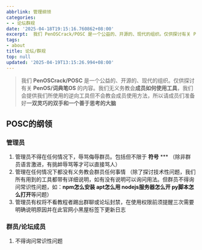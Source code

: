 ```yaml
---
abbrlink: 管理纲领
categories:
- - 论坛群规
date: '2025-04-18T19:15:16.760862+08:00'
excerpt:  我们 PenOSCrack/POSC 是一个公益的、开源的、现代的组织。仅供探讨有关 PenOS/词典笔OS 的内容。我们无义务教会成员如何使用工具，我们会提供我们所使用的逆向工具但不会教会成员使用方法，所以请成员们准备好一双灵巧的双手和一个善于思考的大脑  POSC的纲领 管理员  管理员不得在任何情况下，辱骂侮辱群员。包括但不限于 符号 *** （除非群员语言激进，有挑衅辱骂等才可以直接骂人...
tags:
- about
title: 论坛/群规
top: null
updated: '2025-04-19T13:15:26.994+08:00'
---
```

> 我们 **PenOSCrack/POSC** 是一个公益的、开源的、现代的组织。仅供探讨有关 **PenOS/词典笔OS** 的内容。我们无义务教会**成员如何使用工具**，我们会提供我们所使用的逆向工具但不会教会成员使用方法，所以请成员们准备好**一双灵巧的双手和一个善于思考的大脑**

## POSC的纲领

### 管理员

1. 管理员不得在任何情况下，辱骂侮辱群员。包括但不限于 **符号** ***
   （除非群员语言激进，有挑衅辱骂等才可以直接骂人）
2. 管理在任何情况下都没有义务教会群员任何事情
   （除了探讨技术性问题，我们所有用到的工具都带有详细说明，如有没有说明可以询问用法。但群员不得询问常识性问题，如：**npm怎么安装 apt怎么用 nodejs服务器怎么开 py脚本怎么打开**等问题）
3. 管理员有权将不看教程者踢出群聊或论坛封禁，在使用权限前须提醒三次需要明确说明原因并在此官网小黑屋标签下更新日志

### 群员/论坛成员

1. 不得询问常识性问题
